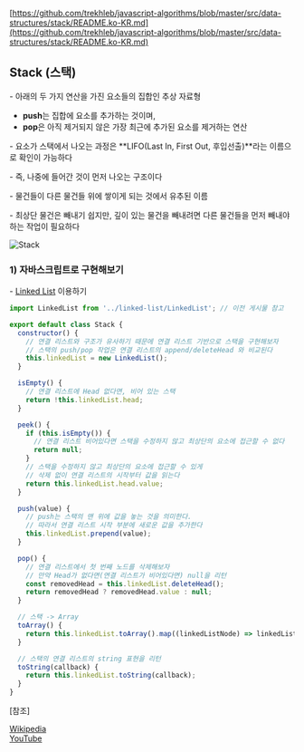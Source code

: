 [https://github.com/trekhleb/javascript-algorithms/blob/master/src/data-structures/stack/README.ko-KR.md](https://github.com/trekhleb/javascript-algorithms/blob/master/src/data-structures/stack/README.ko-KR.md)

## **Stack (스택)**

\- 아래의 두 가지 연산을 가진 요소들의 집합인 추상 자료형

- **push**는 집합에 요소를 추가하는 것이며,
- **pop**은 아직 제거되지 않은 가장 최근에 추가된 요소를 제거하는 연산

\- 요소가 스택에서 나오는 과정은 **LIFO(Last In, First Out, 후입선출)**라는 이름으로 확인이 가능하다

\- 즉, 나중에 들어간 것이 먼저 나오는 구조이다

\- 물건들이 다른 물건들 위에 쌓이게 되는 것에서 유추된 이름

\- 최상단 물건은 빼내기 쉽지만, 깊이 있는 물건을 빼내려면 다른 물건들을 먼저 빼내야 하는 작업이 필요하다

![Stack](https://upload.wikimedia.org/wikipedia/commons/b/b4/Lifo_stack.png)

### 1) 자바스크립트로 구현해보기

\- [Linked List](https://github.com/siaBaek/TIL/blob/main/CS/%EC%9E%90%EB%A3%8C%EA%B5%AC%EC%A1%B0/singly_linked_list.md) 이용하기

```javascript
import LinkedList from '../linked-list/LinkedList'; // 이전 게시물 참고

export default class Stack {
  constructor() {
    // 연결 리스트와 구조가 유사하기 때문에 연결 리스트 기반으로 스택을 구현해보자
    // 스택의 push/pop 작업은 연결 리스트의 append/deleteHead 와 비교된다
    this.linkedList = new LinkedList();
  }

  isEmpty() {
    // 연결 리스트에 Head 없다면, 비어 있는 스택
    return !this.linkedList.head;
  }

  peek() {
    if (this.isEmpty()) {
      // 연결 리스트 비어있다면 스택을 수정하지 않고 최상단의 요소에 접근할 수 없다
      return null;
    }
    // 스택을 수정하지 않고 최상단의 요소에 접근할 수 있게
    // 삭제 없이 연결 리스트의 시작부터 값을 읽는다
    return this.linkedList.head.value;
  }

  push(value) {
    // push는 스택의 맨 위에 값을 놓는 것을 의미한다.
    // 따라서 연결 리스트 시작 부분에 새로운 값을 추가한다
    this.linkedList.prepend(value);
  }

  pop() {
    // 연결 리스트에서 첫 번째 노드를 삭제해보자
    // 만약 Head가 없다면(연결 리스트가 비어있다면) null을 리턴
    const removedHead = this.linkedList.deleteHead();
    return removedHead ? removedHead.value : null;
  }

  // 스택 -> Array
  toArray() {
    return this.linkedList.toArray().map((linkedListNode) => linkedListNode.value);
  }

  // 스택의 연결 리스트의 string 표현을 리턴
  toString(callback) {
    return this.linkedList.toString(callback);
  }
}
```

\[참조\]

[Wikipedia](<https://en.wikipedia.org/wiki/Stack_(abstract_data_type)>)  
[YouTube](https://www.youtube.com/watch?v=wjI1WNcIntg&list=PLLXdhg_r2hKA7DPDsunoDZ-Z769jWn4R8&index=3&)
